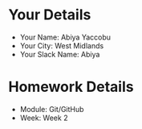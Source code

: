 <!--

The title for your pull request should be made in this format

CITY CLASS_NO - FIRST_NAME LAST_NAME - MODULE - WEEK_NO

For example,

London Class 7 - Chris Owen - HTMl/CSS - Week 1

-->

# Your Details

- Your Name: Abiya Yaccobu
- Your City: West Midlands
- Your Slack Name: Abiya 

# Homework Details

- Module: Git/GitHub
- Week: Week 2
